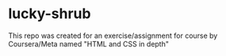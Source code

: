 # lucky-shrub
This repo was created for an exercise/assignment for course by Coursera/Meta named "HTML and CSS in depth"
